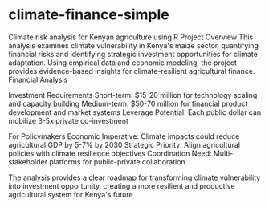 # climate-finance-simple
Climate risk analysis for Kenyan agriculture using R
Project Overview
This analysis examines climate vulnerability in Kenya's maize sector, quantifying financial risks and 
identifying strategic investment opportunities for climate adaptation. Using empirical data and economic 
modeling, the project provides evidence-based insights for climate-resilient agricultural finance.
Financial Analysis

Investment Requirements
Short-term: $15-20 million for technology scaling and capacity building
Medium-term: $50-70 million for financial product development and market systems
Leverage Potential: Each public dollar can mobilize 3-5x private co-investment

For Policymakers
Economic Imperative: Climate impacts could reduce agricultural GDP by 5-7% by 2030
Strategic Priority: Align agricultural policies with climate resilience objectives
Coordination Need: Multi-stakeholder platforms for public-private collaboration

The analysis provides a clear roadmap for transforming climate vulnerability into investment opportunity, 
creating a more resilient and productive agricultural system for Kenya's future

